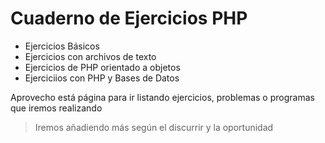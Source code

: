  Cuaderno de Ejercicios PHP
=============

+ Ejercicios Básicos
+ Ejercicios con archivos de texto
+ Ejercicios de PHP orientado a objetos
+ Ejerciciios con PHP y Bases de Datos

Aprovecho está página para ir listando ejercicios, problemas o programas que iremos realizando

>Iremos añadiendo más según el discurrir y la oportunidad
